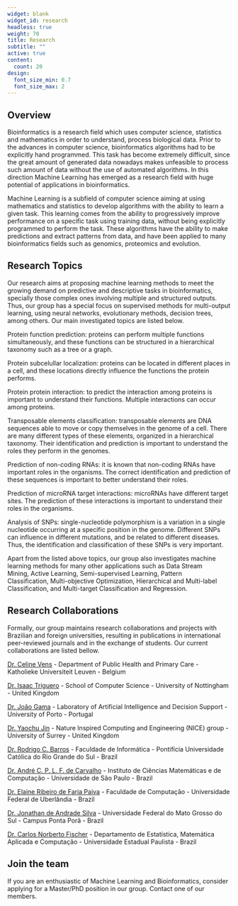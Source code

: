 ```yaml
---
widget: blank
widget_id: research
headless: true
weight: 70
title: Research
subtitle: ""
active: true
content:
  count: 20
design:
  font_size_min: 0.7
  font_size_max: 2
---
```

## Overview

Bioinformatics is a research field which uses computer science, statistics and mathematics in order to understand, process biological data. Prior to the advances in computer science, bioinformatics algorithms had to be explicitly hand programmed. This task has become extremely difficult, since the great amount of generated data nowadays makes unfeasible to process such amount of data without the use of automated algorithms. In this direction Machine Learning has emerged as a research field with huge potential of applications in bioinformatics.

Machine Learning is a subfield of computer science aiming at using mathematics and statistics to develop algorithms with the ability to learn a given task. This learning comes from the ability to progressively improve performance on a specific task using training data, without being explicitly programmed to perform the task. These algorithms have the ability to make predictions and extract patterns from data, and have been applied to many bioinformatics fields such as genomics, proteomics and evolution.



## Research Topics

Our research aims at proposing machine learning methods to meet the growing demand on predictive and descriptive tasks in bioinformatics, specially those complex ones involving multiple and structured outputs. Thus, our group has a special focus on supervised methods for multi-output learning, using neural networks, evolutionary methods, decision trees, among others. Our main investigated topics are listed below.

Protein function prediction: proteins can perform multiple functions simultaneously, and these functions can be structured in a hierarchical taxonomy such as a tree or a graph.

Protein subcelullar localization: proteins can be located in different places in a cell, and these locations directly influence the functions the protein performs.

Protein protein interaction: to predict the interaction among proteins is important to understand their functions. Multiple interactions can occur among proteins.

Transposable elements classification: transposable elements are DNA sequences able to move or copy themselves in the genome of a cell. There are many different types of these elements, organized in a hierarchical taxonomy. Their identification and prediction is important to understand the roles they perform in the genomes.

Prediction of non-coding RNAs: it is known that non-coding RNAs have important roles in the organisms. The correct identification and prediction of these sequences is important to better understand their roles.

Prediction of microRNA target interactions: microRNAs have different target sites. The prediction of these interactions is important to understand their roles in the organisms.

Analysis of SNPs: single-nucleotide polymorphism is a variation in a single nucleotide occurring at a specific position in the genome. Different SNPs can influence in different mutations, and be related to different diseases. Thus, the identification and classification of these SNPs is very important.

Apart from the listed above topics, our group also investigates machine learning methods for many other applications such as Data Stream Mining, Active Learning, Semi-supervised Learning, Pattern Classification, Multi-objective Optimization, Hierarchical and Multi-label Classification, and Multi-target Classification and Regression.



## Research Collaborations

Formally, our group maintains research collaborations and projects with Brazilian and foreign universities, resulting in publications in international peer-reviewed journals and in the exchange of students. Our current collaborations are listed bellow.

[Dr. Celine Vens](https://www.kuleuven-kulak.be/~celine.vens/) - Department of Public Health and Primary Care - Katholieke Universiteit Leuven - Belgium

[Dr. Isaac Triguero](http://www.cs.nott.ac.uk/~pszit/) - School of Computer Science - University of Nottingham - United Kingdom

[Dr. João Gama](http://www.liaad.up.pt/area/jgama/) - Laboratory of Artificial Intelligence and Decision Support - University of Porto - Portugal

[Dr. Yaochu Jin](https://www.surrey.ac.uk/cs/people/yaochu_jin/) - Nature Inspired Computing and Engineering (NICE) group - University of Surrey - United Kingdom

[Dr. Rodrigo C. Barros](https://www.researchgate.net/profile/Rodrigo_Barros2) - Faculdade de Informática - Pontifícia Universidade Católica do Rio Grande do Sul - Brazil

[Dr. André C. P. L. F. de Carvalho](http://www.icmc.usp.br/pessoas/andre/site/) - Instituto de Ciências Matemáticas e de Computação - Universidade de São Paulo - Brazil

[Dr. Elaine Ribeiro de Faria Paiva](http://www.facom.ufu.br/~elaine/) - Faculdade de Computação - Universidade Federal de Uberlândia - Brazil

[Dr. Jonathan de Andrade Silva](https://www.linkedin.com/in/jonathan-andrade-silva-6595b421/) - Universidade Federal do Mato Grosso do Sul - Campus Ponta Porã - Brazil

[Dr. Carlos Norberto Fischer](http://www.rc.unesp.br/igce/demac/carlos/) - Departamento de Estatística, Matemática Aplicada e Computação - Universidade Estadual Paulista - Brazil



## Join the team

If you are an enthusiastic of Machine Learning and Bioinformatics, consider applying for a Master/PhD position in our group. Contact one of our members.
